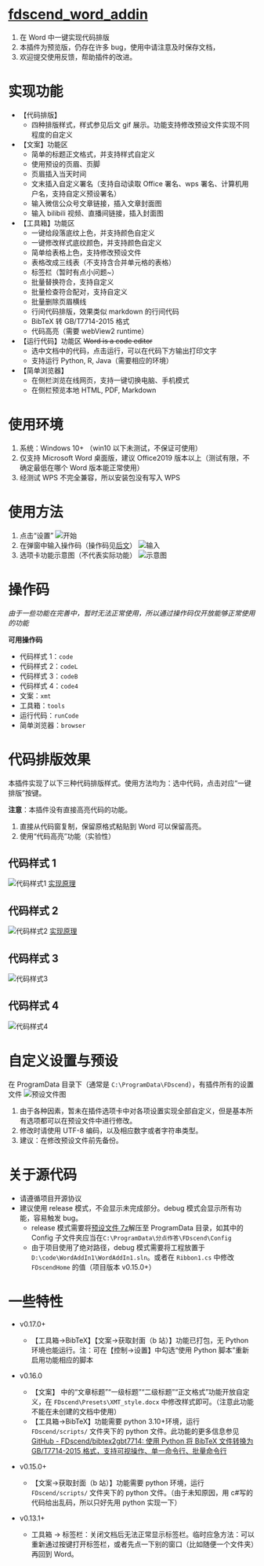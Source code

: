 # [fdscend_word_addin](https://github.com/FDscend/fdscend_word_addin)

1. 在 Word 中一键实现代码排版
2. 本插件为预览版，仍存在许多 bug，使用中请注意及时保存文档，
3. 欢迎提交使用反馈，帮助插件的改进。

# 实现功能

- 【代码排版】
  - 四种排版样式，样式参见后文 gif 展示。功能支持修改预设文件实现不同程度的自定义
- 【文案】功能区
  - 简单的标题正文格式，并支持样式自定义
  - 使用预设的页眉、页脚
  - 页眉插入当天时间
  - 文末插入自定义署名（支持自动读取 Office 署名、wps 署名、计算机用户名，支持自定义预设署名）
  - 输入微信公众号文章链接，插入文章封面图
  - 输入 bilibili 视频、直播间链接，插入封面图
- 【工具箱】功能区
  - 一键给段落底纹上色，并支持颜色自定义
  - 一键修改样式底纹颜色，并支持颜色自定义
  - 简单给表格上色，支持修改预设文件
  - 表格改成三线表（不支持含合并单元格的表格）
  - 标签栏（暂时有点小问题~）
  - 批量替换符合，支持自定义
  - 批量检查符合配对，支持自定义
  - 批量删除页眉横线
  - 行间代码排版，效果类似 markdown 的行间代码
  - BibTeX 转 GB/T7714-2015 格式
  - 代码高亮（需要 webView2 runtime）
- 【运行代码】功能区 ~~Word is a code editor~~
  - 选中文档中的代码，点击运行，可以在代码下方输出打印文字
  - 支持运行 Python, R, Java（需要相应的环境）
- 【简单浏览器】
  - 在侧栏浏览在线网页，支持一键切换电脑、手机模式
  - 在侧栏预览本地 HTML, PDF, Markdown

# 使用环境

1. 系统：Windows 10+ （win10 以下未测试，不保证可使用）
2. 仅支持 Microsoft Word 桌面版，建议 Office2019 版本以上（测试有限，不确定最低在哪个 Word 版本能正常使用）
3. 经测试 WPS 不完全兼容，所以安装包没有写入 WPS

# 使用方法

1. 点击“设置”
   ![开始](doc/%E5%BC%80%E5%A7%8B.png)
2. 在弹窗中输入操作码（操作码见[后文](#操作码)）
   ![输入](doc/%E8%BE%93%E5%85%A5%E6%93%8D%E4%BD%9C%E7%A0%81.png)
3. 选项卡功能示意图（不代表实际功能）
   ![示意图](doc/选项卡示意图.png)

# 操作码

_由于一些功能在完善中，暂时无法正常使用，所以通过操作码仅开放能够正常使用的功能_

**可用操作码**

- 代码样式 1：`code`
- 代码样式 2：`codeL`
- 代码样式 3：`codeB`
- 代码样式 4：`code4`
- 文案：`xmt`
- 工具箱：`tools`
- 运行代码：`runCode`
- 简单浏览器：`browser`

# 代码排版效果

本插件实现了以下三种代码排版样式。使用方法均为：选中代码，点击对应“一键排版”按键。

**注意**：本插件没有直接高亮代码的功能。

1. 直接从代码窗复制，保留原格式粘贴到 Word 可以保留高亮。
2. 使用“代码高亮”功能（实验性）

## 代码样式 1

![代码样式1](doc/代码样式1.gif)
[实现原理](https://www.bilibili.com/video/BV1Br4y1u748)

## 代码样式 2

![代码样式2](doc/代码样式2.gif)
[实现原理](https://www.bilibili.com/video/BV1Fe4y1P7RV)

## 代码样式 3

![代码样式3](doc/代码样式3.gif)

## 代码样式 4

![代码样式4](doc/代码样式4.gif)

# 自定义设置与预设

在 ProgramData 目录下（通常是 `C:\ProgramData\FDscend`），有插件所有的设置文件
![预设文件图](doc/预设文件图.png)

1. 由于各种因素，暂未在插件选项卡中对各项设置实现全部自定义，但是基本所有选项都可以在预设文件中进行修改。
2. 修改时请使用 UTF-8 编码，以及相应数字或者字符串类型。
3. 建议：在修改预设文件前先备份。

# 关于源代码

- 请遵循项目开源协议
- 建议使用 release 模式，不会显示未完成部分。debug 模式会显示所有功能，容易触发 bug。
  - release 模式需要将[预设文件 7z](doc/settings.7z)解压至 ProgramData 目录，如其中的 Config 子文件夹应当在`C:\ProgramData\分点作答\FDscend\Config`
  - 由于项目使用了绝对路径，debug 模式需要将工程放置于`D:\code\WordAddIn1\WordAddIn1.sln`。或者在 `Ribbon1.cs` 中修改 `FDscendHome` 的值（项目版本 v0.15.0+）

# 一些特性

- v0.17.0+
  - 【工具箱->BibTeX】【文案->获取封面（b 站）】功能已打包，无 Python 环境也能运行。注：可在【控制->设置】中勾选“使用 Python 脚本”重新启用功能相应的脚本
- v0.16.0

  - 【文案】 中的“文章标题”“一级标题”“二级标题”“正文格式”功能开放自定义，在 `FDscend\Presets\XMT_style.docx` 中修改样式即可。（注意此功能不能在未创建的文档中使用）
  - 【工具箱->BibTeX】功能需要 python 3.10+环境，运行 `FDscend/scripts/` 文件夹下的 python 文件。此功能的更多信息参见 [GitHub - FDscend/bibtex2gbt7714: 使用 Python 将 BibTeX 文件转换为 GB/T7714-2015 格式，支持可视操作、单一命令行、批量命令行](https://github.com/FDscend/bibtex2gbt7714)

- v0.15.0+

  - 【文案->获取封面（b 站）】功能需要 python 环境，运行 `FDscend/scripts/` 文件夹下的 python 文件。（由于未知原因，用 c#写的代码给出乱码，所以只好先用 python 实现一下）

- v0.13.1+
  - 工具箱 -> 标签栏：关闭文档后无法正常显示标签栏。临时应急方法：可以重新通过按键打开标签栏，或者先点一下别的窗口（比如随便一个文件夹）再回到 Word。
